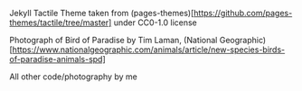 
Jekyll Tactile Theme taken from (pages-themes)[https://github.com/pages-themes/tactile/tree/master] under CC0-1.0 license

Photograph of Bird of Paradise by Tim Laman, (National Geographic)[https://www.nationalgeographic.com/animals/article/new-species-birds-of-paradise-animals-spd]

All other code/photography by me
